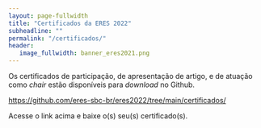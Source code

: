```yaml
---
layout: page-fullwidth
title: "Certificados da ERES 2022"
subheadline: ""
permalink: "/certificados/"
header:
   image_fullwidth: banner_eres2021.png
---
```


<p> Os certificados de participação, de apresentação de artigo, e de atuação como <em>chair</em> estão disponíveis para <em>download</em> no Github.</p>

<p><a href="https://github.com/eres-sbc-br/eres2022/tree/main/certificados/" target="_blank">https://github.com/eres-sbc-br/eres2022/tree/main/certificados/</a></p>

<p>Acesse o link acima e baixe o(s) seu(s) certificado(s).</p>
